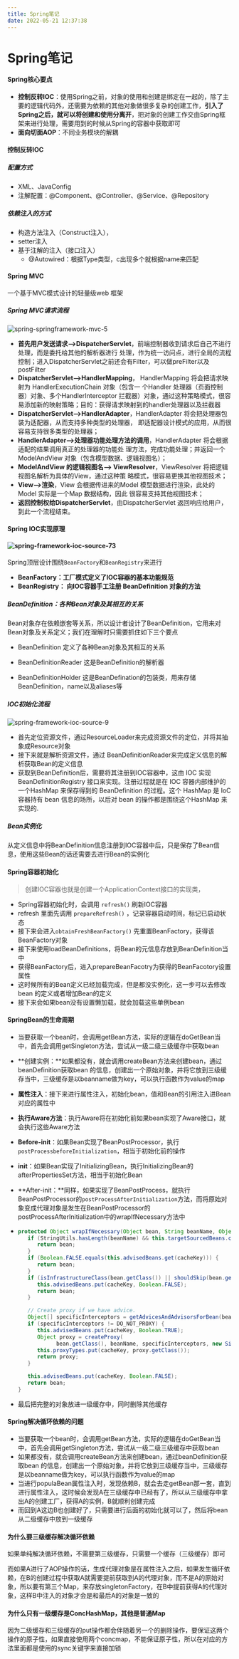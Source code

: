 ```yaml
---
title: Spring笔记
date: 2022-05-21 12:37:38
---
```


# Spring笔记

#### Spring核心要点

- **控制反转IOC**：使用Spring之前，对象的使用和创建是绑定在一起的，除了主要的逻辑代码外，还需要为依赖的其他对象做很多复杂的创建工作，**引入了Spring之后，就可以将创建和使用分离开**，把对象的创建工作交由Spring框架来进行处理，需要用到的时候从Spring的容器中获取即可
- **面向切面AOP**：不同业务模块的解耦

#### 控制反转IOC

##### 配置方式

- XML、JavaConfig
- 注解配置：@Component、@Controller、@Service、@Repository

##### 依赖注入的方式

- 构造方法注入（Construct注入），
- setter注入
- 基于注解的注入（接口注入）
  - @Autowired：根据Type类型，c出现多个就根据name来匹配

#### Spring MVC

一个基于MVC模式设计的轻量级web 框架

##### Spring MVC请求流程

![spring-springframework-mvc-5](spring笔记/spring-springframework-mvc-5.png)

- **首先用户发送请求——>DispatcherServlet**，前端控制器收到请求后自己不进行处理，而是委托给其他的解析器进行 处理，作为统一访问点，进行全局的流程控制；进入DispatcherServlet之前还会有Filter，可以做preFilter以及postFilter
- **DispatcherServlet——>HandlerMapping**， HandlerMapping 将会把请求映射为 HandlerExecutionChain 对象（包含一 个Handler 处理器（页面控制器）对象、多个HandlerInterceptor 拦截器）对象，通过这种策略模式，很容易添加新的映射策略；目的：获得请求映射到的handler处理器以及拦截器
- **DispatcherServlet——>HandlerAdapter**，HandlerAdapter 将会把处理器包装为适配器，从而支持多种类型的处理器， 即适配器设计模式的应用，从而很容易支持很多类型的处理器；
- **HandlerAdapter——>处理器功能处理方法的调用**，HandlerAdapter 将会根据适配的结果调用真正的处理器的功能处 理方法，完成功能处理；并返回一个ModelAndView 对象（包含模型数据、逻辑视图名）；
- **ModelAndView 的逻辑视图名——> ViewResolver**，ViewResolver 将把逻辑视图名解析为具体的View，通过这种策 略模式，很容易更换其他视图技术；
- **View——>渲染**，View 会根据传进来的Model 模型数据进行渲染，此处的Model 实际是一个Map 数据结构，因此 很容易支持其他视图技术；
- **返回控制权给DispatcherServlet**，由DispatcherServlet 返回响应给用户，到此一个流程结束。

#### Spring IOC实现原理

#### ![spring-framework-ioc-source-73](spring笔记/spring-framework-ioc-source-73.png)

Spring顶层设计围绕`BeanFactory`和`BeanRegistry`来进行

- **BeanFactory：工厂模式定义了IOC容器的基本功能规范**
- **BeanRegistry： 向IOC容器手工注册 BeanDefinition 对象的方法**

##### BeanDefinition：各种Bean对象及其相互的关系

Bean对象存在依赖嵌套等关系，所以设计者设计了BeanDefinition，它用来对Bean对象及关系定义；我们在理解时只需要抓住如下三个要点

- BeanDefinition 定义了各种Bean对象及其相互的关系

-  BeanDefinitionReader 这是BeanDefinition的解析器

-  BeanDefinitionHolder 这是BeanDefination的包装类，用来存储BeanDefinition，name以及aliases等

##### IOC初始化流程

![spring-framework-ioc-source-9](spring笔记/spring-framework-ioc-source-9.png)

- 首先定位资源文件，通过ResourceLoader来完成资源文件的定位，并将其抽象成Resource对象
- 接下来就是解析资源文件，通过 BeanDefinitionReader来完成定义信息的解析获取Bean的定义信息
- 获取到BeanDefinition后，需要将其注册到IOC容器中，这由 IOC 实现 BeanDefinitionRegistry 接口来实现。注册过程就是在 IOC 容器内部维护的一个HashMap 来保存得到的 BeanDefinition 的过程。这个 HashMap 是 IoC 容器持有 bean 信息的场所，以后对 bean 的操作都是围绕这个HashMap 来实现的.

##### Bean实例化

从定义信息中将BeanDefinition信息注册到IOC容器中后，只是保存了Bean信息，使用这些Bean的话还需要去进行Bean的实例化

#### Spring容器初始化

> 创建IOC容器也就是创建一个ApplicationContext接口的实现类，

- Spring容器初始化时，会调用 `refresh()` 刷新IOC容器
- refresh 里面先调用 `prepareRefresh()` ，记录容器启动时间，标记已启动状态
- 接下来会进入`obtainFreshBeanFactory()` 先重置BeanFactory，获得该BeanFactory对象
- 接下来使用loadBeanDefinitions，将Bean的元信息存放到BeanDefinition当中
- 获得BeanFactory后，进入prepareBeanFacotry为获得的BeanFacotory设置属性
- 这时候所有的Bean定义已经加载完成，但是都没实例化，这一步可以去修改bean 的定义或者增加Bean的定义
- 接下来会如果bean没有设置懒加载，就会加载这些单例bean



#### SpringBean的生命周期

- 当要获取一个bean时，会调用getBean方法，实际的逻辑在doGetBean当中，首先会调用getSingleton方法，尝试从一级二级三级缓存中获取bean

- **创建实例：**如果都没有，就会调用createBean方法来创建bean，通过beanDefinition获取bean 的信息，创建出一个原始对象，并将它放到三级缓存当中，三级缓存是以beanname做为key，可以执行函数作为value的map

- **属性注入**：接下来进行属性注入，初始化bean，值和Bean的引用注入进Bean对应的属性中

- **执行Aware方法**：执行Aware将在初始化前如果bean实现了Aware接口，就会执行这些Aware方法

- **Before-init**：如果Bean实现了BeanPostProcessor，执行`postProcessbeforeInitialization`，相当于初始化前的操作

- **init**：如果Bean实现了InitializingBean，执行InitializingBean的afterPropertiesSet方法，相当于初始化Bean

- **After-init：**同样，如果实现了BeanPostProcess，就执行BeanPostProcessor的`postProcessAfterInitialization`方法，而将原始对象变成代理对象是发生在BeanPostProcessor的postProcessAfterInitialization中的wrapIfNecessary方法中

- ```java
  protected Object wrapIfNecessary(Object bean, String beanName, Object cacheKey) {
     if (StringUtils.hasLength(beanName) && this.targetSourcedBeans.contains(beanName)) {
        return bean;
     }
     if (Boolean.FALSE.equals(this.advisedBeans.get(cacheKey))) {
        return bean;
     }
     if (isInfrastructureClass(bean.getClass()) || shouldSkip(bean.getClass(), beanName)) {
        this.advisedBeans.put(cacheKey, Boolean.FALSE);
        return bean;
     }
  
     // Create proxy if we have advice.
     Object[] specificInterceptors = getAdvicesAndAdvisorsForBean(bean.getClass(), beanName, null);
     if (specificInterceptors != DO_NOT_PROXY) {
        this.advisedBeans.put(cacheKey, Boolean.TRUE);
        Object proxy = createProxy(
              bean.getClass(), beanName, specificInterceptors, new SingletonTargetSource(bean));
        this.proxyTypes.put(cacheKey, proxy.getClass());
        return proxy;
     }
  
     this.advisedBeans.put(cacheKey, Boolean.FALSE);
     return bean;
  }
  ```

  

- 最后把完整的对象放进一级缓存中，同时删除其他缓存

#### Spring解决循环依赖的问题

- 当要获取一个bean时，会调用getBean方法，实际的逻辑在doGetBean当中，首先会调用getSingleton方法，尝试从一级二级三级缓存中获取bean
- 如果都没有，就会调用createBean方法来创建bean，通过beanDefinition获取bean 的信息，创建出一个原始对象，并将它放到三级缓存当中，三级缓存是以beanname做为key，可以执行函数作为value的map
- 当进行populaBean属性注入时，发现依赖B，就会去走getBean那一套，直到进行属性注入，这时候会发现A在三级缓存中已经有了，所以从三级缓存中拿出A的创建工厂，获得A的实例，B就顺利创建完成
- 而回到A这边B也创建好了，只需要进行后面的初始化就可以了，然后将bean从二级缓存中放到一级缓存

#### 为什么要三级缓存解决循环依赖

如果单纯解决循环依赖，不需要第三级缓存，只需要一个缓存（三级缓存）即可

而如果A进行了AOP操作的话，生成代理对象是在属性注入之后，如果发生循环依赖，在B的创建过程中获取A就需要提前获取到A的代理对象，而不是A的原始对象，所以要有第三个Map，来存放singletonFactory，在B中提前获得A的代理对象，这样B中注入的对象才会是和最后A的对象是一致的

#### 为什么只有一级缓存是ConcHashMap，其他是普通Map

因为二级缓存和三级缓存的put操作都会伴随着另一个的删除操作，要保证这两个操作的原子性，如果直接使用两个concmap，不能保证原子性，所以在对应的方法里面都是使用的sync关键字来直接加锁

